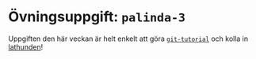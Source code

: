 # Övningsuppgift: `palinda-3`

Uppgiften den här veckan är helt enkelt att göra [`git-tutorial`](git-tutorial.md) och kolla in [lathunden](git-lathund.md)!
